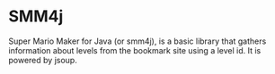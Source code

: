 # SMM4j
Super Mario Maker for Java (or smm4j), is a basic library that
gathers information about levels from the bookmark site using a level id.
It is powered by jsoup.